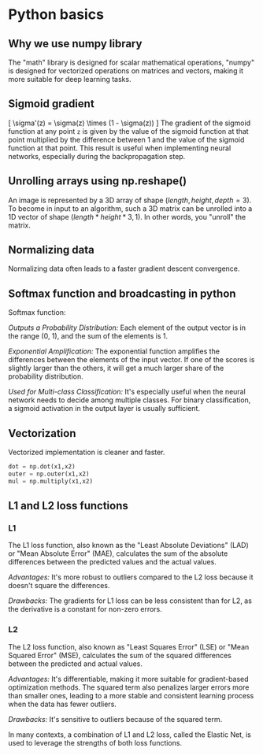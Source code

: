 # Python basics

## Why we use numpy library
The "math" library is designed for scalar mathematical operations, "numpy" is designed for vectorized operations on matrices and vectors, making it more suitable for deep learning tasks.

## Sigmoid gradient
\[
\sigma'(z) = \sigma(z) \times (1 - \sigma(z))
\]
The gradient of the sigmoid function at any point `z` is given by the value of the sigmoid function at that point multiplied by the difference between 1 and the value of the sigmoid function at that point. This result is useful when implementing neural networks, especially during the backpropagation step.

## Unrolling arrays using np.reshape()
An image is represented by a 3D array of shape $(length, height, depth = 3)$. To become in input to an algorithm, such a 3D matrix can be unrolled into a 1D vector of shape $(length*height*3, 1)$. In other words, you "unroll" the matrix.

## Normalizing data
Normalizing data often leads to a faster gradient descent convergence. 

## Softmax function and broadcasting in python
Softmax function:

*Outputs a Probability Distribution:* Each element of the output vector is in the range (0, 1), and the sum of the elements is 1.

*Exponential Amplification:* The exponential function amplifies the differences between the elements of the input vector. If one of the scores is slightly larger than the others, it will get a much larger share of the probability distribution.

*Used for Multi-class Classification:* It's especially useful when the neural network needs to decide among multiple classes. For binary classification, a sigmoid activation in the output layer is usually sufficient.

## Vectorization
Vectorized implementation is cleaner and faster.
```python
dot = np.dot(x1,x2)
outer = np.outer(x1,x2)
mul = np.multiply(x1,x2)

```

## L1 and L2 loss functions
### L1
The L1 loss function, also known as the "Least Absolute Deviations" (LAD) or "Mean Absolute Error" (MAE), calculates the sum of the absolute differences between the predicted values and the actual values. 

*Advantages:* It's more robust to outliers compared to the L2 loss because it doesn't square the differences.

*Drawbacks:* The gradients for L1 loss can be less consistent than for L2, as the derivative is a constant for non-zero errors.

### L2
The L2 loss function, also known as "Least Squares Error" (LSE) or "Mean Squared Error" (MSE), calculates the sum of the squared differences between the predicted and actual values.

*Advantages:* It's differentiable, making it more suitable for gradient-based optimization methods. The squared term also penalizes larger errors more than smaller ones, leading to a more stable and consistent learning process when the data has fewer outliers.

*Drawbacks:* It's sensitive to outliers because of the squared term.

In many contexts, a combination of L1 and L2 loss, called the Elastic Net, is used to leverage the strengths of both loss functions.